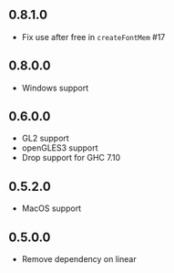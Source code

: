 0.8.1.0
-------

* Fix use after free in `createFontMem` #17

0.8.0.0
-------

* Windows support

0.6.0.0
---

* GL2 support
* openGLES3 support
* Drop support for GHC 7.10

0.5.2.0
---
* MacOS support

0.5.0.0
---
* Remove dependency on linear
